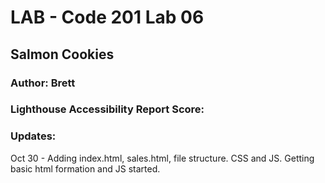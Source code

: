 # LAB - Code 201 Lab 06

## Salmon Cookies

### Author: Brett

### Lighthouse Accessibility Report Score:

### Updates:
Oct 30 - Adding index.html, sales.html, file structure. CSS and JS.  Getting basic html formation and JS started.